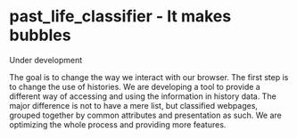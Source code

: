 # past_life_classifier - It makes bubbles

Under development

The goal is to change the way we interact with our browser. The first step is to change the use of histories. We are developing a tool to provide a different way of accessing and using the information in history data. The major difference is not to have a mere list, but classified webpages, grouped together by common attributes and presentation as such. We are optimizing the whole process and providing more features.

